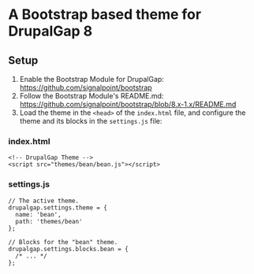 # A Bootstrap based theme for DrupalGap 8

## Setup

1. Enable the Bootstrap Module for DrupalGap: https://github.com/signalpoint/bootstrap
2. Follow the Bootstrap Module's README.md: https://github.com/signalpoint/bootstrap/blob/8.x-1.x/README.md
3. Load the theme in the `<head>` of the `index.html` file, and configure the theme and its blocks in the `settings.js` file:

### index.html

```
<!-- DrupalGap Theme -->
<script src="themes/bean/bean.js"></script>
```

### settings.js

```
// The active theme.
drupalgap.settings.theme = {
  name: 'bean',
  path: 'themes/bean'
};

// Blocks for the "bean" theme.
drupalgap.settings.blocks.bean = {
  /* ... */
};
```
